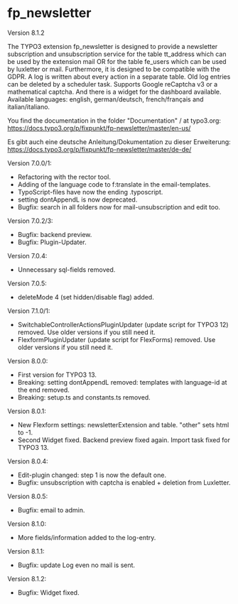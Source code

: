 # fp_newsletter

Version 8.1.2

The TYPO3 extension fp_newsletter is designed to provide a newsletter subscription and unsubscription service for the
table tt_address which can be used by the extension mail OR for the table fe_users which can be used by luxletter or mail.
Furthermore, it is designed to be compatible with the GDPR. A log is written about every action in a separate table.
Old log entries can be deleted by a scheduler task.
Supports Google reCaptcha v3 or a mathematical captcha.
And there is a widget for the dashboard available.
Available languages: english, german/deutsch, french/français and italian/italiano.

You find the documentation in the folder "Documentation" / at typo3.org:
https://docs.typo3.org/p/fixpunkt/fp-newsletter/master/en-us/

Es gibt auch eine deutsche Anleitung/Dokumentation zu dieser Erweiterung:
https://docs.typo3.org/p/fixpunkt/fp-newsletter/master/de-de/


Version 7.0.0/1:
- Refactoring with the rector tool.
- Adding of the language code to f:translate in the email-templates.
- TypoScript-files have now the ending .typoscript.
- setting dontAppendL is now deprecated.
- Bugfix: search in all folders now for mail-unsubscription and edit too.

Version 7.0.2/3:
- Bugfix: backend preview.
- Bugfix: Plugin-Updater.

Version 7.0.4:
- Unnecessary sql-fields removed.

Version 7.0.5:
- deleteMode 4 (set hidden/disable flag) added.

Version 7.1.0/1:
- SwitchableControllerActionsPluginUpdater (update script for TYPO3 12) removed. Use older versions if you still need it.
- FlexformPluginUpdater (update script for FlexForms) removed. Use older versions if you still need it.

Version 8.0.0:
- First version for TYPO3 13.
- Breaking: setting dontAppendL removed: templates with language-id at the end removed.
- Breaking: setup.ts and constants.ts removed.

Version 8.0.1:
- New Flexform settings: newsletterExtension and table. "other" sets html to -1.
- Second Widget fixed. Backend preview fixed again. Import task fixed for TYPO3 13.

Version 8.0.4:
- Edit-plugin changed: step 1 is now the default one.
- Bugfix: unsubscription with captcha is enabled + deletion from Luxletter.

Version 8.0.5:
- Bugfix: email to admin.

Version 8.1.0:
- More fields/information added to the log-entry.

Version 8.1.1:
- Bugfix: update Log even no mail is sent.

Version 8.1.2:
- Bugfix: Widget fixed.
